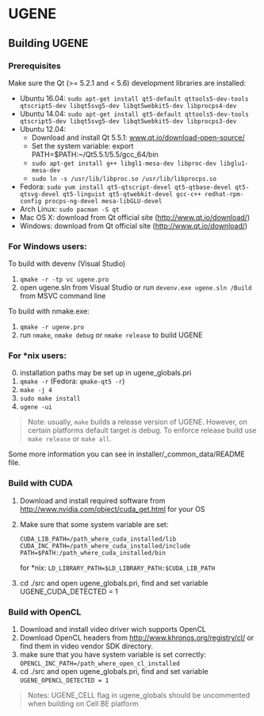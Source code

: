 # UGENE

## Building UGENE

### Prerequisites

Make sure the Qt (>= 5.2.1 and < 5.6) development libraries are installed:

* Ubuntu 16.04: `sudo apt-get install qt5-default qttools5-dev-tools qtscript5-dev libqt5svg5-dev libqt5webkit5-dev libprocps4-dev`
* Ubuntu 14.04: `sudo apt-get install qt5-default qttools5-dev-tools qtscript5-dev libqt5svg5-dev libqt5webkit5-dev libprocps3-dev`
* Ubuntu 12.04:
    * Download and install Qt 5.5.1: www.qt.io/download-open-source/
    * Set the system variable: export PATH=$PATH:~/Qt5.5.1/5.5/gcc_64/bin
    * `sudo apt-get install g++ libgl1-mesa-dev libproc-dev libglu1-mesa-dev`
    * `sudo ln -s /usr/lib/libproc.so /usr/lib/libprocps.so`
* Fedora:       `sudo yum install qt5-qtscript-devel qt5-qtbase-devel qt5-qtsvg-devel qt5-linguist qt5-qtwebkit-devel gcc-c++ redhat-rpm-config procps-ng-devel mesa-libGLU-devel`
* Arch Linux:   `sudo pacman -S qt`
* Mac OS X: download from Qt official site (http://www.qt.io/download/)
* Windows: download from Qt official site (http://www.qt.io/download/)

### For Windows users:

To build with devenv (Visual Studio)

1. `qmake -r -tp vc ugene.pro`
2. open ugene.sln from Visual Studio or run `devenv.exe ugene.sln /Build` from MSVC command line

To build with nmake.exe:

1. `qmake -r ugene.pro`
2. run `nmake`, `nmake debug` or `nmake release` to build UGENE

### For *nix users:

0. installation paths may be set up in ugene_globals.pri
1. `qmake -r` (Fedora: `qmake-qt5 -r`)
2. `make -j 4`
3. `sudo make install`
4. `ugene -ui`

> Note: usually, `make` builds a release version of UGENE.
   However, on certain platforms default target is debug.
   To enforce release build use `make release` or `make all`.

Some more information you can see in installer/_common_data/README file.

### Build with CUDA

1. Download and install required software from http://www.nvidia.com/object/cuda_get.html for your OS
2. Make sure that some system variable are set:
   ```
   CUDA_LIB_PATH=/path_where_cuda_installed/lib
   CUDA_INC_PATH=/path_where_cuda_installed/include
   PATH=$PATH:/path_where_cuda_installed/bin
   ```
   
   for *nix: `LD_LIBRARY_PATH=$LD_LIBRARY_PATH:$CUDA_LIB_PATH`

3. cd ./src and open ugene_globals.pri, find and set variable UGENE_CUDA_DETECTED = 1

### Build with OpenCL

1. Download and install video driver wich supports OpenCL
2. Download OpenCL headers from http://www.khronos.org/registry/cl/
   or find them in video vendor SDK directory.
3. make sure that you have system variable is set correctly:
          `OPENCL_INC_PATH=/path_where_open_cl_installed`
4. cd ./src and open ugene_globals.pri, find and set variable `UGENE_OPENCL_DETECTED = 1`

> Notes: UGENE_CELL flag in ugene_globals should be uncommented when building on Cell BE platform

